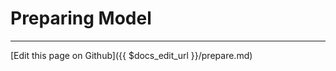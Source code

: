 # Preparing Model

-------------------------------
[Edit this page on Github]({{ $docs_edit_url }}/prepare.md)
